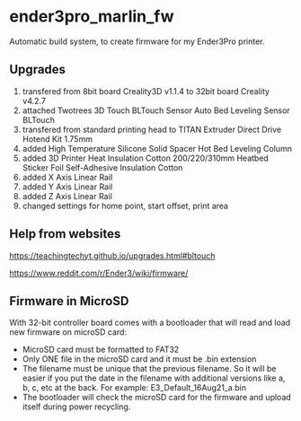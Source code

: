 # ender3pro_marlin_fw

Automatic build system, to create firmware for my Ender3Pro printer.

## Upgrades

1. transfered from 8bit board Creality3D v1.1.4 to 32bit board Creality v4.2.7
2. attached Twotrees 3D Touch BLTouch Sensor Auto Bed Leveling Sensor BLTouch
3. transfered from standard printing head to TITAN Extruder Direct Drive Hotend Kit 1.75mm 
4. added High Temperature Silicone Solid Spacer Hot Bed Leveling Column
5. added 3D Printer Heat Insulation Cotton 200/220/310mm Heatbed Sticker Foil Self-Adhesive Insulation Cotton
6. added X Axis Linear Rail
7. added Y Axis Linear Rail
8. added Z Axis Linear Rail
9. changed settings for home point, start offset, print area

## Help from websites

https://teachingtechyt.github.io/upgrades.html#bltouch

https://www.reddit.com/r/Ender3/wiki/firmware/

## Firmware in MicroSD

With 32-bit controller board comes with a bootloader that will read and load new firmware on microSD card:

 - MicroSD card must be formatted to FAT32
 - Only ONE file in the microSD card and it must be .bin extension
 - The filename must be unique that the previous filename. So it will be easier if you put the date in the      filename with additional versions like a, b, c, etc at the back. For example:
        E3_Default_16Aug21_a.bin
 - The bootloader will check the microSD card for the firmware and upload itself during power recycling.
